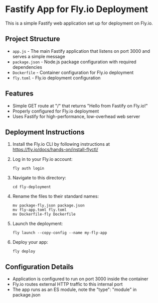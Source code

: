 # Fastify App for Fly.io Deployment

This is a simple Fastify web application set up for deployment on Fly.io.

## Project Structure

- `app.js` - The main Fastify application that listens on port 3000 and serves a simple message
- `package.json` - Node.js package configuration with required dependencies
- `Dockerfile` - Container configuration for Fly.io deployment
- `fly.toml` - Fly.io deployment configuration

## Features

- Simple GET route at "/" that returns "Hello from Fastify on Fly.io!"
- Properly configured for Fly.io deployment
- Uses Fastify for high-performance, low-overhead web server

## Deployment Instructions

1. Install the Fly.io CLI by following instructions at https://fly.io/docs/hands-on/install-flyctl/

2. Log in to your Fly.io account:
   ```
   fly auth login
   ```

3. Navigate to this directory:
   ```
   cd fly-deployment
   ```

4. Rename the files to their standard names:
   ```
   mv package-fly.json package.json
   mv fly-app.toml fly.toml
   mv Dockerfile-fly Dockerfile
   ```

5. Launch the deployment:
   ```
   fly launch --copy-config --name my-fly-app
   ```

6. Deploy your app:
   ```
   fly deploy
   ```

## Configuration Details

- Application is configured to run on port 3000 inside the container
- Fly.io routes external HTTP traffic to this internal port
- The app runs as an ES module, note the "type": "module" in package.json